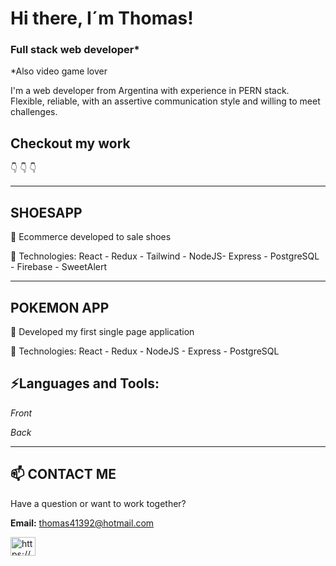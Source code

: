 <!-- <p align='center'>
    <img src='cerebro.png' />
</p> -->

# Hi there, I´m Thomas! 
### Full stack web developer* 
*Also video game lover

<!-- The part that enjoy the most of a project is when I am listening to the client and the vision they have of their product. Also love giving it a really cool view! -->
I'm a web developer from Argentina with experience in PERN stack.
Flexible, reliable, with an assertive communication style and willing to meet challenges.

<!-- [![Thom's github stats](https://github-readme-stats.vercel.app/api?username=vickycabrera&show_icons=true&theme=synthwave)](https://github.com/vickycabrera/github-readme-stats) -->

## Checkout my work
👇
👇
👇   
____________________
## SHOESAPP


📌 Ecommerce developed to sale shoes

🚀 Technologies: 
React - Redux - Tailwind - NodeJS- Express - PostgreSQL - Firebase - SweetAlert

<!-- <img align="left"  width= "350px" src='producto.png' />
<img align="center" width= "350px" src='productos.png' />
<img align="left" width= "350px" src='carrito.png' />
<img align="center"width= "350px" src='tablaordenes.png' /> -->

____________

## POKEMON APP 

📌 Developed  my first single page application

🚀 Technologies: 
React - Redux - NodeJS - Express - PostgreSQL  


<!-- <img align="left" width= "350px" src='login.png' />
<img align="center" width= "350px" src='editarperfil.png' />
<img align="left" width= "350px" src='herramientas.png' />
<img align="center" width= "350px" src='alumnos.png' /> -->
<!-- <img width= "400px" src='seleccionarpm.png' />
<img width= "400px" src='mail.png' /> -->

## ⚡Languages and Tools:

*Front*

<a href="https://www.w3.org/html/" target="_blank"> </a> <a href="https://www.w3schools.com/css/" target="_blank">  </a> <a href="https://reactjs.org/" target="_blank">   </a> <a href="https://redux.js.org" target="_blank"> </a> <a href="https://developer.mozilla.org/en-US/docs/Web/JavaScript" target="_blank"> </a> <a href="https://material-ui.com/" target="_blank"> </a><a href="https://getbootstrap.com" target="_blank"> </a>

*Back*

<a href="https://www.postgresql.org" target="_blank">  </a> <a href="https://nodejs.org" target="_blank">  </a> <a href="https://www.mysql.com/" target="_blank"> </a> <a href="https://expressjs.com" target="_blank">  </a> 


___________________________________________

## 📫 CONTACT ME

Have a question or want to work together? 

**Email:** thomas41392@hotmail.com

<a href="https://www.linkedin.com/in/dominguezthomas/" target="blank">
<img align="center" src="https://cdn.jsdelivr.net/npm/simple-icons@3.0.1/icons/linkedin.svg" alt="https://www.linkedin.com/in/victorialauracabrera/" height="30" width="40" /></a>
